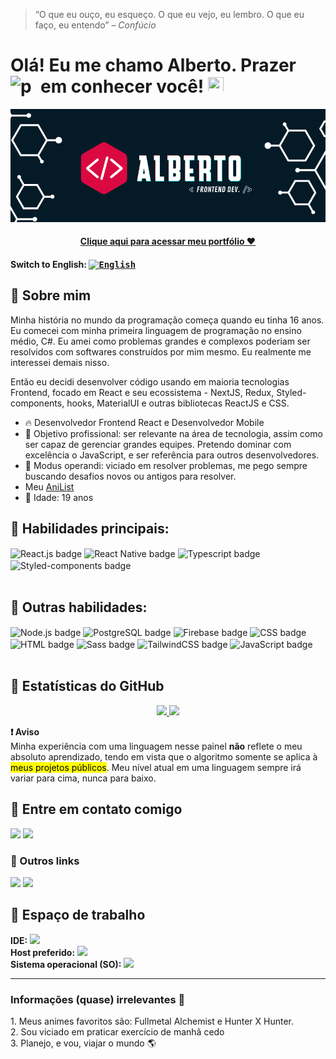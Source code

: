 > “O que eu ouço, eu esqueço. O que eu vejo, eu lembro. O que eu faço, eu entendo” – *Confúcio*

# Olá! Eu me chamo Alberto. Prazer em conhecer você! <img src="https://media.giphy.com/media/hvRJCLFzcasrR4ia7z/giphy.gif" width="25px" height="25px"> <img align="left" alt="pic" height="38" width="38" style="margin-right: 10px" src="https://c.tenor.com/JUPt0-Fm0AIAAAAi/baka-neko.gif?width=676&height=676">

[![banner](./banner.png)](https://github.com/allbertuu)

<h4 align="center"><a href ="https://www.albertodeveloper.com/">Clique aqui para acessar meu portfólio ❤</a></h4>

#### Switch to English: <kbd>[<img title="English" alt="English" src="../../blob/main/eua.png" width="22">](../../blob/main/README.md)</kbd>

## 🔖 Sobre mim
Minha história no mundo da programação começa quando eu tinha 16 anos. Eu comecei com minha primeira linguagem de programação no ensino médio, C#. Eu amei como problemas grandes e complexos poderiam ser resolvidos com softwares construídos por mim mesmo. Eu realmente me interessei demais nisso.

Então eu decidi desenvolver código usando em maioria tecnologias Frontend, focado em React e seu ecossistema - NextJS, Redux, Styled-components, hooks, MaterialUI e outras bibliotecas ReactJS e CSS.

- 🔥 Desenvolvedor Frontend React e Desenvolvedor Mobile
- 🎯 Objetivo profissional: ser relevante na área de tecnologia, assim como ser capaz de gerenciar grandes equipes. Pretendo dominar com excelência o JavaScript, e ser referência para outros desenvolvedores.
- 🧩 Modus operandi: viciado em resolver problemas, me pego sempre buscando desafios novos ou antigos para resolver. 
- Meu <a href="https://anilist.co/user/allbertuu/">AniList</a>
- 🎂 Idade: 19 anos

## 🚀 Habilidades principais:
<div>
  <img align="center" alt="React.js badge" src="https://img.shields.io/badge/React-20232A?style=for-the-badge&logo=react&logoColor=61DAFB">
  <img align="center" alt="React Native badge" src="https://img.shields.io/badge/React_Native-20232A?style=for-the-badge&logo=react&logoColor=61DAFB">
  <img align="center" alt="Typescript badge" src="https://img.shields.io/badge/TypeScript-007ACC?style=for-the-badge&logo=typescript&logoColor=white">
  <img align="center" alt="Styled-components badge" src="https://img.shields.io/badge/styled--components-DB7093?style=for-the-badge&logo=styled-components&logoColor=white">
</div>
<br>

## 🚀 Outras habilidades:
<div>
  <img align="center" alt="Node.js badge" src="https://img.shields.io/badge/Node.js-43853D?style=for-the-badge&logo=node.js&logoColor=white">
  <img align="center" alt="PostgreSQL badge" src="https://img.shields.io/badge/PostgreSQL-316192?style=for-the-badge&logo=postgresql&logoColor=white">
  <img align="center" alt="Firebase badge" src="https://img.shields.io/badge/Firebase-FFF?style=for-the-badge&logo=Firebase">
  <img align="center" alt="CSS badge" src="https://img.shields.io/badge/CSS3-1572B6?style=for-the-badge&logo=css3&logoColor=white">
  <img align="center" alt="HTML badge" src="https://img.shields.io/badge/HTML5-E34F26?style=for-the-badge&logo=html5&logoColor=white">
  <img align="center" alt="Sass badge" src="https://img.shields.io/badge/Sass-CC6699?style=for-the-badge&logo=sass&logoColor=white">
  <img align="center" alt="TailwindCSS badge" src="https://img.shields.io/badge/Tailwind_CSS-38B2AC?style=for-the-badge&logo=tailwind-css&logoColor=white">
  <img align="center" alt="JavaScript badge" src="https://img.shields.io/badge/JavaScript-F7DF1E?style=for-the-badge&logo=javascript&logoColor=black">
</div>
<br>

## 🔄 Estatísticas do GitHub
<div align="center">
  <a href="https://github.com/allbertuu">
   <img height="140em" src="https://github-readme-stats.vercel.app/api?username=allbertuu&show_icons=true&theme=nord&include_all_commits=true&count_private=true"/>
   <img height="140em" src="https://github-readme-stats.vercel.app/api/top-langs/?username=allbertuu&layout=compact&langs_count=7&theme=nord"/>
  </a>
</div>
  
**❗ Aviso**  
Minha experiência com uma linguagem nesse painel <strong>não</strong> reflete o meu absoluto aprendizado, tendo em vista que o algoritmo somente se aplica à <mark>meus projetos públicos</mark>.
Meu nível atual em uma linguagem sempre irá variar para cima, nunca para baixo.

  ## 📧 Entre em contato comigo
  <div>
   <a href ="mailto:albertovinicius3@gmail.com"><img src="https://img.shields.io/badge/Gmail-D14836?style=for-the-badge&logo=gmail&logoColor=white" target="_blank"></a>
   <a href="https://www.linkedin.com/in/albertov-albuquerque/" target="_blank"><img src="https://img.shields.io/badge/-LinkedIn-%230077B5?style=for-the-badge&logo=linkedin&logoColor=white" target="_blank"></a> 
  </div>

  ### 🍪 Outros links
   <a href="https://instagram.com/albert.vny" target="_blank"><img src="https://img.shields.io/badge/-Instagram-%23E4405F?style=for-the-badge&logo=instagram&logoColor=white" target="_blank"></a>
   <a href="https://open.spotify.com/user/f59bk8mb2ucak8liirg2oqx0p?si=EVsOUON7S-SzOVMnFhvtpA&utm_source=whatsapp&dl_branch=1"><img src="https://img.shields.io/badge/Spotify-1ED760?&style=for-the-badge&logo=spotify&logoColor=white" target="_blank"></a>
 
  ## 💠 Espaço de trabalho

  **IDE:**
  <img src="https://img.shields.io/badge/VISUAL%20STUDIO%20CODE-%230077B5?style=for-the-badge&logo=visualstudiocode&logoColor=white">  
  **Host preferido:**
  <img src="https://img.shields.io/badge/Vercel-000000?style=for-the-badge&logo=vercel&logoColor=white">  
  **Sistema operacional (SO):**
  <img src="https://img.shields.io/badge/Windows-0078D6?style=for-the-badge&logo=windows&logoColor=white">  
  
<hr />

<h3>Informações (quase) irrelevantes 🌟</h3>
  1. Meus animes favoritos são: Fullmetal Alchemist e Hunter X Hunter.<br>
  2. Sou viciado em praticar exercício de manhã cedo<br>
  3. Planejo, e vou, viajar o mundo 🌎<br>
